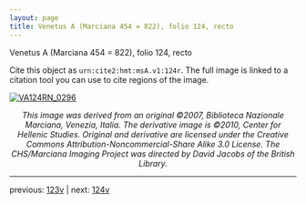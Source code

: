 ```yaml
---
layout: page
title: Venetus A (Marciana 454 = 822), folio 124, recto
---
```


Venetus A (Marciana 454 = 822), folio 124, recto

Cite this object as `urn:cite2:hmt:msA.v1:124r`.  The full image is linked to a citation tool you can use to cite regions of the image.

[![VA124RN_0296](http://www.homermultitext.org/iipsrv?IIIF=/project/homer/pyramidal/deepzoom/hmt/vaimg/2017a/VA124RN_0296.tif/full/800,/0/default.jpg)](http://www.homermultitext.org/ict2/?urn=urn:cite2:hmt:vaimg.2017a:VA124RN_0296) 

<p style="text-align: center; font-style: italic;">This image was derived from an original ©2007, Biblioteca Nazionale Marciana, Venezia, Italia. The derivative image is ©2010, Center for Hellenic Studies. Original and derivative are licensed under the Creative Commons Attribution-Noncommercial-Share Alike 3.0 License. The CHS/Marciana Imaging Project was directed by David Jacobs of the British Library.</p>

---

previous: [123v](../123v/) | next: [124v](../124v/)